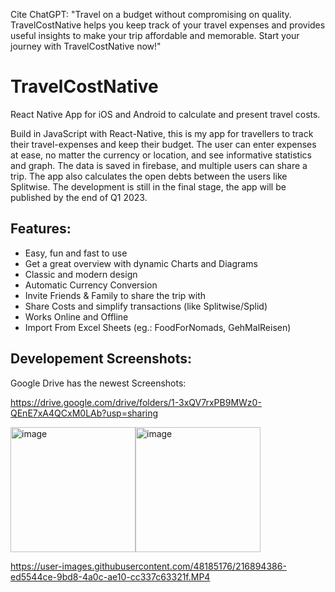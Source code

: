 Cite ChatGPT:
"Travel on a budget without compromising on quality. TravelCostNative helps you keep track of your travel expenses and provides useful insights to make your trip affordable and memorable. Start your journey with TravelCostNative now!"

# TravelCostNative
React Native App for iOS and Android to calculate and present travel costs.
 
Build in JavaScript with React-Native, this is my app for travellers to track their travel-expenses and keep their budget. The user can enter expenses at ease, no matter the currency or location, and see informative statistics and graph. The data is saved in firebase, and multiple users can share a trip. The app also calculates the open debts between the users like Splitwise. The development is still in the final stage, the app will be published by the end of Q1 2023.

## Features:
- Easy, fun and fast to use
- Get a great overview with dynamic Charts and Diagrams
- Classic and modern design
- Automatic Currency Conversion
- Invite Friends & Family to share the trip with
- Share Costs and simplify transactions (like Splitwise/Splid)
- Works Online and Offline
- Import From Excel Sheets (eg.: FoodForNomads, GehMalReisen)

## Developement Screenshots:
Google Drive has the newest Screenshots:

https://drive.google.com/drive/folders/1-3xQV7rxPB9MWz0-QEnE7xA4QCxM0LAb?usp=sharing


<img width="200" alt="image" src="https://user-images.githubusercontent.com/48185176/193550651-ac166a59-af01-458f-b939-0f5fc8dcf478.png"><img width="200" alt="image" src="https://user-images.githubusercontent.com/48185176/193573966-1ec592d8-9ecf-4792-b644-293e5782b731.png">




https://user-images.githubusercontent.com/48185176/216894386-ed5544ce-9bd8-4a0c-ae10-cc337c63321f.MP4

